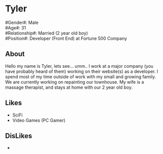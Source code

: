 Tyler
===================
  
#Gender#: Male  
#Age#: 31  
#Relationship#: Married (2 year old boy)  
#Position#: Developer (Front End) at Fortune 500 Company  


About
------
Hello my name is Tyler, lets see... umm.. I work at a major company (you have probably heard of them) working on their website(s) as a developer. I spend most of my time outside of work with my small and growing family. We are currently working on repainting our townhouse. My wife is a massage therapist, and stays at home with our 2 year old boy.  

Likes
------
+ SciFi
+ Video Games (PC Gamer)
  
DisLikes
---------
+ 
